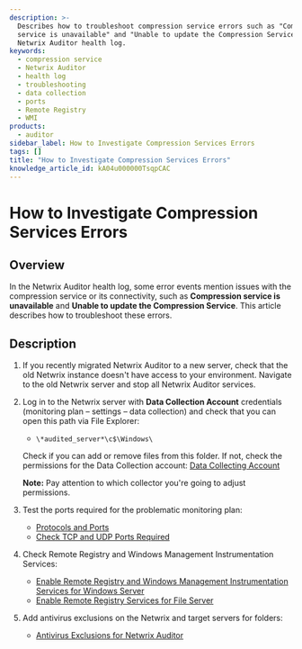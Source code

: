 ```yaml
---
description: >-
  Describes how to troubleshoot compression service errors such as "Compression
  service is unavailable" and "Unable to update the Compression Service" in the
  Netwrix Auditor health log.
keywords:
  - compression service
  - Netwrix Auditor
  - health log
  - troubleshooting
  - data collection
  - ports
  - Remote Registry
  - WMI
products:
  - auditor
sidebar_label: How to Investigate Compression Services Errors
tags: []
title: "How to Investigate Compression Services Errors"
knowledge_article_id: kA04u000000TsqpCAC
---
```


# How to Investigate Compression Services Errors

## Overview

In the Netwrix Auditor health log, some error events mention issues with the compression service or its connectivity, such as **Compression service is unavailable** and **Unable to update the Compression Service**. This article describes how to troubleshoot these errors.

## Description

1. If you recently migrated Netwrix Auditor to a new server, check that the old Netwrix instance doesn't have access to your environment. Navigate to the old Netwrix server and stop all Netwrix Auditor services.
2. Log in to the Netwrix server with **Data Collection Account** credentials (monitoring plan – settings – data collection) and check that you can open this path via File Explorer:
   - `\*audited_server*\c$\Windows\`

   Check if you can add or remove files from this folder. If not, check the permissions for the Data Collection account: [Data Collecting Account](https://docs.netwrix.com/docs/auditor/10_8/admin/monitoringplans/dataaccounts)

   **Note:** Pay attention to which collector you're going to adjust permissions.
3. Test the ports required for the problematic monitoring plan:
   - [Protocols and Ports](https://docs.netwrix.com/docs/auditor/10_8/requirements/ports)
   - [Check TCP and UDP Ports Required](/docs/kb/auditor/check-tcp-and-udp-ports-required.md)
4. Check Remote Registry and Windows Management Instrumentation Services:
   - [Enable Remote Registry and Windows Management Instrumentation Services for Windows Server](https://docs.netwrix.com/docs/auditor/10_8/configuration/windowsserver/remoteregistry)
   - [Enable Remote Registry Services for File Server](https://docs.netwrix.com/docs/auditor/10_8/configuration/fileservers/windows/remoteregistryservice)
5. Add antivirus exclusions on the Netwrix and target servers for folders:
   - [Antivirus Exclusions for Netwrix Auditor](/docs/kb/auditor/antivirus-exclusions-for-netwrix-auditor.md)
